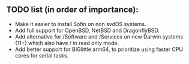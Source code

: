 ## TODO list (in order of importance):
* Make it easier to install Sofin on non svdOS systems.
* Add full support for OpenBSD, NetBSD and DragonflyBSD.
* Add alternative for /Software and /Services on new Darwin systems (11+) which also have / in read only mode.
* Add better support for BIGlittle arm64, to prioritize using faster CPU cores for serial tasks.

